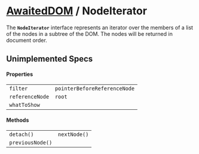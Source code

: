 # [AwaitedDOM](/docs/basic-interfaces/awaited-dom) <span>/</span> NodeIterator

<div class='overview'><span class="seoSummary">The <strong><code>NodeIterator</code></strong> interface represents an iterator over the members of a list of the nodes in a subtree of the DOM. The nodes will be returned in document order.</span></div>

## Unimplemented Specs

#### Properties

|     |     |
| --- | --- |
| `filter` | `pointerBeforeReferenceNode` |
| `referenceNode` | `root` |
| `whatToShow` |  |

#### Methods

|     |     |
| --- | --- |
| `detach()` | `nextNode()` |
| `previousNode()` |  |
